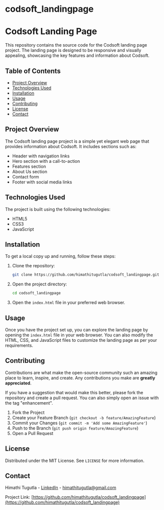 # codsoft_landingpage
# Codsoft Landing Page

This repository contains the source code for the Codsoft landing page project. The landing page is designed to be responsive and visually appealing, showcasing the key features and information about Codsoft.

## Table of Contents

- [Project Overview](#project-overview)
- [Technologies Used](#technologies-used)
- [Installation](#installation)
- [Usage](#usage)
- [Contributing](#contributing)
- [License](#license)
- [Contact](#contact)

## Project Overview

The Codsoft landing page project is a simple yet elegant web page that provides information about Codsoft. It includes sections such as:

- Header with navigation links
- Hero section with a call-to-action
- Features section
- About Us section
- Contact form
- Footer with social media links

## Technologies Used

The project is built using the following technologies:

- HTML5
- CSS3
- JavaScript

## Installation

To get a local copy up and running, follow these steps:

1. Clone the repository:

    ```sh
    git clone https://github.com/himathitugutla/codsoft_landingpage.git
    ```

2. Open the project directory:

    ```sh
    cd codsoft_landingpage
    ```

3. Open the `index.html` file in your preferred web browser.

## Usage

Once you have the project set up, you can explore the landing page by opening the `index.html` file in your web browser. You can also modify the HTML, CSS, and JavaScript files to customize the landing page as per your requirements.

## Contributing

Contributions are what make the open-source community such an amazing place to learn, inspire, and create. Any contributions you make are **greatly appreciated**.

If you have a suggestion that would make this better, please fork the repository and create a pull request. You can also simply open an issue with the tag "enhancement".

1. Fork the Project
2. Create your Feature Branch (`git checkout -b feature/AmazingFeature`)
3. Commit your Changes (`git commit -m 'Add some AmazingFeature'`)
4. Push to the Branch (`git push origin feature/AmazingFeature`)
5. Open a Pull Request

## License

Distributed under the MIT License. See `LICENSE` for more information.

## Contact

Himathi Tugutla - [LinkedIn](https://www.linkedin.com/in/tugutla-himathi-50b59925b) - himathitugutla@gmail.com

Project Link: [https://github.com/himathitugutla/codsoft_landingpage](https://github.com/himathitugutla/codsoft_landingpage)
